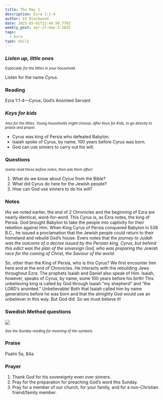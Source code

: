 ```yaml
---
title: Thu May 1
description: Ezra 1:1-4
author: Ed Blackwood
date: 2025-05-01T12:44:50.770Z
weekly_post: apr-27-may-3-2025
tags:
  - Ezra
type: daily
---
```

### *Listen up, little ones*

<div><small><i>Especially for the littles in your household.</i></small></div>

Listen for the name *Cyrus*.

### Reading

Ezra 1:1-4—Cyrus, God’s Anointed Servant

### *Keys for kids*

<div><small><i>Also for the littles. Young households might choose, after Keys for Kids, to go directly to praise and prayer.</i></small></div>

* Cyrus was king of Persia who defeated Babylon.
* Isaiah spoke of Cyrus, by name, 100 years before Cyrus was born.
* God can use sinners to carry out his will.

### Questions

<div><small><i>(some read these before notes, then ask them after)</i></small></div>

1. What do we know about Cyrus from the Bible?
2. What did Cyrus do here for the Jewish people?
3. How can God use sinners to do his will?

### Notes

IAs we noted earlier, the end of 2 Chronicles and the beginning of Ezra are nearly identical, word-for-word. This Cyrus is, as Ezra notes, the king of Persia. God brought Babylon to take the people into captivity for their rebellion against Him. When King Cyrus of Persia conquered Babylon in 538 B.C., he issued a proclamation that the Jewish people could return to their homeland and rebuild God’s house. Evers notes that *the journey to Judah was the outcome of a decree issued by the Persian king, Cyrus, but behind this edict was the plan of the sovereign God, who was preparing the Jewish race for the coming of Christ, the Saviour of the world*.

So, other than the King of Persia, who is this Cyrus? We first encounter him here and at the end of Chronicles. He interacts with the rebuilding Jews throughout Ezra. The prophets Isaiah and Daniel also speak of Him. Isaiah, however, speaks of Cyrus, by name, some 100 years before his birth! This unbelieving king is called by God through Isaiah “my shepherd” and “the LORD’s anointed.” Unbelievable! Both that Isaiah called him by name generations before he was born and that the almighty God would use an unbeliever in this way. But God did. So we must believe it!

### Swedish Method questions

![](/static/img/family_worship_study_ed-swedish_questions.png)

<div><small><i>See the Sunday reading for meaning of the symbols.</i></small></div>

### Praise

Psalm 5a, 84a

### Prayer

1. Thank God for his sovereignty even over sinners.
2. Pray for the preparation for preaching God’s word this Sunday.
3. Pray for a member of our church, for your family, and for a non-Christian friend/family member.